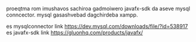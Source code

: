 proeqtma rom imushavos sachiroa gadmoiwero javafx-sdk da aseve mysql conncector.
mysql gasashvebad dagchirdeba xampp.

es mysqlconnector link https://dev.mysql.com/downloads/file/?id=538917
es javafx-sdk link https://gluonhq.com/products/javafx/
